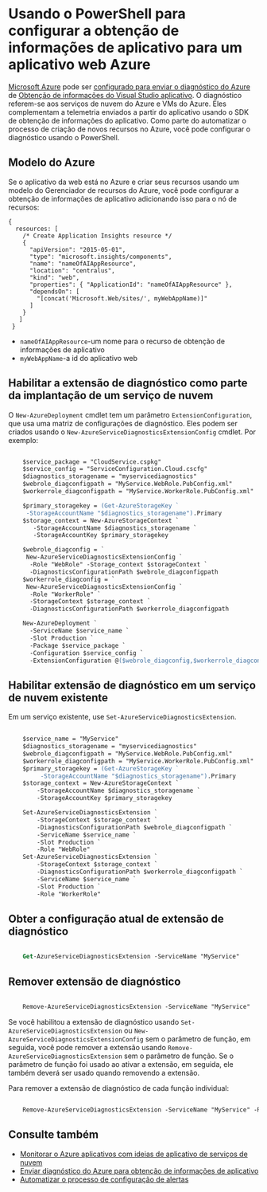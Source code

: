 <properties
    pageTitle="Usando o PowerShell para configuração ideias de aplicativo em um Azure | Microsoft Azure"
    description="Automatize Configurando diagnóstico do Azure para a conexão de obtenção de informações do aplicativo."
    services="application-insights"
    documentationCenter=".net"
    authors="sbtron"
    manager="douge"/>

<tags
    ms.service="application-insights"
    ms.workload="tbd"
    ms.tgt_pltfrm="ibiza" 
    ms.devlang="na"
    ms.topic="get-started-article"
    ms.date="11/17/2015"
    ms.author="awills"/>

# <a name="using-powershell-to-set-up-application-insights-for-an-azure-web-app"></a>Usando o PowerShell para configurar a obtenção de informações de aplicativo para um aplicativo web Azure

[Microsoft Azure](https://azure.com) pode ser [configurado para enviar o diagnóstico do Azure](app-insights-azure-diagnostics.md) de [Obtenção de informações do Visual Studio aplicativo](app-insights-overview.md). O diagnóstico referem-se aos serviços de nuvem do Azure e VMs do Azure. Eles complementam a telemetria enviados a partir do aplicativo usando o SDK de obtenção de informações do aplicativo. Como parte do automatizar o processo de criação de novos recursos no Azure, você pode configurar o diagnóstico usando o PowerShell.

## <a name="azure-template"></a>Modelo do Azure

Se o aplicativo da web está no Azure e criar seus recursos usando um modelo do Gerenciador de recursos do Azure, você pode configurar a obtenção de informações de aplicativo adicionando isso para o nó de recursos:

    {
      resources: [
        /* Create Application Insights resource */
        {
          "apiVersion": "2015-05-01",
          "type": "microsoft.insights/components",
          "name": "nameOfAIAppResource",
          "location": "centralus",
          "kind": "web",
          "properties": { "ApplicationId": "nameOfAIAppResource" },
          "dependsOn": [
            "[concat('Microsoft.Web/sites/', myWebAppName)]"
          ]
        }
       ]
     } 

* `nameOfAIAppResource`-um nome para o recurso de obtenção de informações de aplicativo
* `myWebAppName`-a id do aplicativo web


## <a name="enable-diagnostics-extension-as-part-of-deploying-a-cloud-service"></a>Habilitar a extensão de diagnóstico como parte da implantação de um serviço de nuvem

O `New-AzureDeployment` cmdlet tem um parâmetro `ExtensionConfiguration`, que usa uma matriz de configurações de diagnóstico. Eles podem ser criados usando o `New-AzureServiceDiagnosticsExtensionConfig` cmdlet. Por exemplo:

```ps

    $service_package = "CloudService.cspkg"
    $service_config = "ServiceConfiguration.Cloud.cscfg"
    $diagnostics_storagename = "myservicediagnostics"
    $webrole_diagconfigpath = "MyService.WebRole.PubConfig.xml" 
    $workerrole_diagconfigpath = "MyService.WorkerRole.PubConfig.xml"

    $primary_storagekey = (Get-AzureStorageKey `
     -StorageAccountName "$diagnostics_storagename").Primary
    $storage_context = New-AzureStorageContext `
       -StorageAccountName $diagnostics_storagename `
       -StorageAccountKey $primary_storagekey

    $webrole_diagconfig = `
     New-AzureServiceDiagnosticsExtensionConfig `
      -Role "WebRole" -Storage_context $storageContext `
      -DiagnosticsConfigurationPath $webrole_diagconfigpath
    $workerrole_diagconfig = `
     New-AzureServiceDiagnosticsExtensionConfig `
      -Role "WorkerRole" `
      -StorageContext $storage_context `
      -DiagnosticsConfigurationPath $workerrole_diagconfigpath

    New-AzureDeployment `
      -ServiceName $service_name `
      -Slot Production `
      -Package $service_package `
      -Configuration $service_config `
      -ExtensionConfiguration @($webrole_diagconfig,$workerrole_diagconfig)

``` 

## <a name="enable-diagnostics-extension-on-an-existing-cloud-service"></a>Habilitar extensão de diagnóstico em um serviço de nuvem existente

Em um serviço existente, use `Set-AzureServiceDiagnosticsExtension`.

```ps
 
    $service_name = "MyService"
    $diagnostics_storagename = "myservicediagnostics"
    $webrole_diagconfigpath = "MyService.WebRole.PubConfig.xml" 
    $workerrole_diagconfigpath = "MyService.WorkerRole.PubConfig.xml"
    $primary_storagekey = (Get-AzureStorageKey `
         -StorageAccountName "$diagnostics_storagename").Primary
    $storage_context = New-AzureStorageContext `
        -StorageAccountName $diagnostics_storagename `
        -StorageAccountKey $primary_storagekey

    Set-AzureServiceDiagnosticsExtension `
        -StorageContext $storage_context `
        -DiagnosticsConfigurationPath $webrole_diagconfigpath `
        -ServiceName $service_name `
        -Slot Production `
        -Role "WebRole" 
    Set-AzureServiceDiagnosticsExtension `
        -StorageContext $storage_context `
        -DiagnosticsConfigurationPath $workerrole_diagconfigpath `
        -ServiceName $service_name `
        -Slot Production `
        -Role "WorkerRole"
```

## <a name="get-current-diagnostics-extension-configuration"></a>Obter a configuração atual de extensão de diagnóstico

```ps

    Get-AzureServiceDiagnosticsExtension -ServiceName "MyService"
```


## <a name="remove-diagnostics-extension"></a>Remover extensão de diagnóstico

```ps

    Remove-AzureServiceDiagnosticsExtension -ServiceName "MyService"
```

Se você habilitou a extensão de diagnóstico usando `Set-AzureServiceDiagnosticsExtension` ou `New-AzureServiceDiagnosticsExtensionConfig` sem o parâmetro de função, em seguida, você pode remover a extensão usando `Remove-AzureServiceDiagnosticsExtension` sem o parâmetro de função. Se o parâmetro de função foi usado ao ativar a extensão, em seguida, ele também deverá ser usado quando removendo a extensão.

Para remover a extensão de diagnóstico de cada função individual:

```ps

    Remove-AzureServiceDiagnosticsExtension -ServiceName "MyService" -Role "WebRole"
```


## <a name="see-also"></a>Consulte também

* [Monitorar o Azure aplicativos com ideias de aplicativo de serviços de nuvem](app-insights-cloudservices.md)
* [Enviar diagnóstico do Azure para obtenção de informações de aplicativo](app-insights-azure-diagnostics.md)
* [Automatizar o processo de configuração de alertas](app-insights-powershell-alerts.md)

